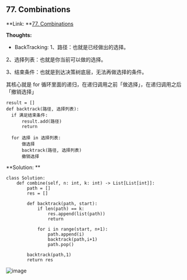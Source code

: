 ## 77. Combinations ##

**Link: **[77. Combinations](https://leetcode.com/problems/combinations/description/)

**Thoughts:**
  - BackTracking: 
  1、路径：也就是已经做出的选择。

  2、选择列表：也就是你当前可以做的选择。

  3、结束条件：也就是到达决策树底层，无法再做选择的条件。
  
  其核心就是 for 循环里面的递归，在递归调用之前「做选择」，在递归调用之后「撤销选择」
  ```
  result = []
  def backtrack(路径, 选择列表):
    if 满足结束条件:
        result.add(路径)
        return
    
    for 选择 in 选择列表:
        做选择
        backtrack(路径, 选择列表)
        撤销选择
  ```
  
**Solution: **
```
class Solution:
    def combine(self, n: int, k: int) -> List[List[int]]:
        path = []
        res = []

        def backtrack(path, start):
            if len(path) == k:
                res.append(list(path))
                return

            for i in range(start, n+1):
                path.append(i)
                backtrack(path,i+1)     
                path.pop()
        
        backtrack(path,1)
        return res
```

![image](https://user-images.githubusercontent.com/69004164/210111630-623f67b2-b3b3-4331-8a53-6e5ea2b9ac6e.png)
